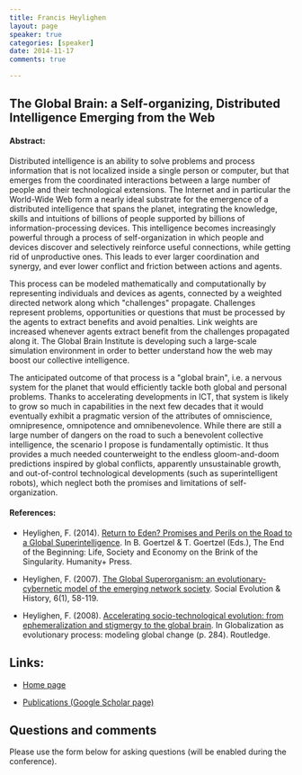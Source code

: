 ```yaml
---
title: Francis Heylighen
layout: page
speaker: true
categories: [speaker]
date: 2014-11-17
comments: true

---
```


## The Global Brain: a Self-organizing, Distributed Intelligence Emerging from the Web

#### Abstract:

Distributed intelligence is an ability to solve problems and process information that is not localized inside a single person or computer, but that emerges from the coordinated interactions between a large number of people and their technological extensions. The Internet and in particular the World-Wide Web form a nearly ideal substrate for the emergence of a distributed intelligence that spans the planet, integrating the knowledge, skills and intuitions of billions of people supported by billions of information-processing devices. This intelligence becomes increasingly powerful through a process of self-organization in which people and devices discover and selectively reinforce useful connections, while getting rid of unproductive ones. This leads to ever larger coordination and synergy, and ever lower conflict and friction between actions and agents.

This process can be modeled mathematically and computationally by representing individuals and devices as agents, connected by a weighted directed network along which "challenges" propagate. Challenges represent problems, opportunities or questions that must be processed by the agents to extract benefits and avoid penalties. Link weights are increased whenever agents extract benefit from the challenges propagated along it. The Global Brain Institute is developing such a large-scale simulation environment in order to better understand how the web may boost our collective intelligence.

The anticipated outcome of that process is a "global brain", i.e. a nervous system for the planet that would efficiently tackle both global and personal problems. Thanks to accelerating developments in ICT, that system is likely to grow so much in capabilities in the next few decades that it would eventually exhibit a pragmatic version of the attributes of omniscience, omnipresence, omnipotence and omnibenevolence. While there are still a large number of dangers on the road to such a benevolent collective intelligence, the scenario I propose is fundamentally optimistic. It thus provides a much needed counterweight to the endless gloom-and-doom predictions inspired by global conflicts, apparently unsustainable growth, and out-of-control technological developments (such as superintelligent robots), which neglect both the promises and limitations of self-organization.

#### References:

* Heylighen, F. (2014). [Return to Eden? Promises and Perils on the Road to a Global Superintelligence](http://pespmc1.vub.ac.be/Papers/BrinkofSingularity.pdf). In B. Goertzel & T. Goertzel (Eds.), The End of the Beginning: Life, Society and Economy on the Brink of the Singularity. Humanity+ Press.

* Heylighen, F. (2007). [The Global Superorganism: an evolutionary-cybernetic model of the emerging network society](http://pcp.vub.ac.be/papers/Superorganism.pdf). Social Evolution & History, 6(1), 58-119.

* Heylighen, F. (2008). [Accelerating socio-technological evolution: from ephemeralization and stigmergy to the global brain](http://pcp.vub.ac.be/papers/AcceleratingEvolution.pdf). In Globalization as evolutionary process: modeling global change (p. 284). Routledge. 

## Links:

* [Home page](http://pespmc1.vub.ac.be/heyl.html)

* [Publications (Google Scholar page)](http://scholar.google.be/citations?hl=en&user=jt7BHBUAAAAJ&view_op=list_works&sortby=pubdate&cstart=60&pagesize=20)

## Questions and comments 

Please use the form below for asking questions (will be enabled during the conference).
